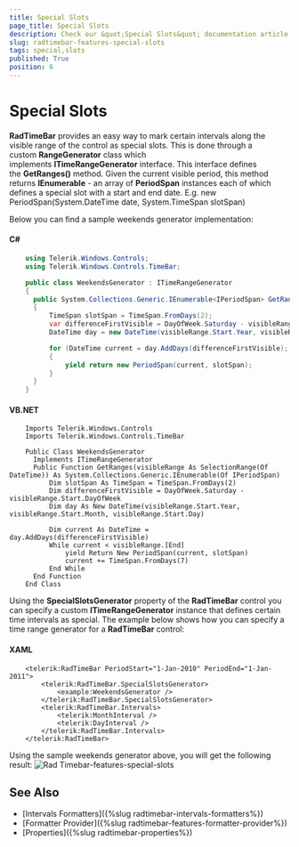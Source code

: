 ```yaml
---
title: Special Slots
page_title: Special Slots
description: Check our &quot;Special Slots&quot; documentation article for the RadTimeBar {{ site.framework_name }} control.
slug: radtimebar-features-special-slots
tags: special,slots
published: True
position: 6
---
```


# Special Slots

__RadTimeBar__ provides an easy way to mark certain intervals along the visible range of the control as special slots. This is done through a custom __RangeGenerator__ class which implements __ITimeRangeGenerator__ interface. This interface defines the __GetRanges()__ method. Given the current visible period, this method returns __IEnumerable<IPeriodSpan>__ - an array of __PeriodSpan__ instances each of which defines a special slot with a start and end date. E.g. new PeriodSpan(System.DateTime date, System.TimeSpan slotSpan)        

Below you can find a sample weekends generator implementation:
        
#### __C#__	
```C#
	using Telerik.Windows.Controls;
	using Telerik.Windows.Controls.TimeBar;

	public class WeekendsGenerator : ITimeRangeGenerator
	{
	  public System.Collections.Generic.IEnumerable<IPeriodSpan> GetRanges(SelectionRange<DateTime> visibleRange)
	  {
		  TimeSpan slotSpan = TimeSpan.FromDays(2);
		  var differenceFirstVisible = DayOfWeek.Saturday - visibleRange.Start.DayOfWeek;
		  DateTime day = new DateTime(visibleRange.Start.Year, visibleRange.Start.Month, visibleRange.Start.Day);

		  for (DateTime current = day.AddDays(differenceFirstVisible); current < visibleRange.End; current += TimeSpan.FromDays(7))
		  {
			  yield return new PeriodSpan(current, slotSpan);
		  }
	  }
	}
```

#### __VB.NET__		
```VB.NET
	Imports Telerik.Windows.Controls
	Imports Telerik.Windows.Controls.TimeBar

	Public Class WeekendsGenerator
	  Implements ITimeRangeGenerator
	  Public Function GetRanges(visibleRange As SelectionRange(Of DateTime)) As System.Collections.Generic.IEnumerable(Of IPeriodSpan)
		  Dim slotSpan As TimeSpan = TimeSpan.FromDays(2)
		  Dim differenceFirstVisible = DayOfWeek.Saturday - visibleRange.Start.DayOfWeek
		  Dim day As New DateTime(visibleRange.Start.Year, visibleRange.Start.Month, visibleRange.Start.Day)

		  Dim current As DateTime = day.AddDays(differenceFirstVisible)
		  While current < visibleRange.[End]
			  yield Return New PeriodSpan(current, slotSpan)
			  current += TimeSpan.FromDays(7)
		  End While
	  End Function
	End Class
```

Using the __SpecialSlotsGenerator__ property of the __RadTimeBar__ control you can specify a custom __ITimeRangeGenerator__ instance that defines certain time intervals as special. The example below shows how you can specify a time range generator for a __RadTimeBar__ control:

#### __XAML__	
```XAML
	<telerik:RadTimeBar PeriodStart="1-Jan-2010" PeriodEnd="1-Jan-2011">
		<telerik:RadTimeBar.SpecialSlotsGenerator>
			<example:WeekendsGenerator />
		</telerik:RadTimeBar.SpecialSlotsGenerator>
		<telerik:RadTimeBar.Intervals>
			<telerik:MonthInterval />
			<telerik:DayInterval />
		</telerik:RadTimeBar.Intervals>
	</telerik:RadTimeBar>
```

Using the sample weekends generator above, you will get the following result:
![Rad Timebar-features-special-slots](images/RadTimebar-features-special-slots.jpg)

## See Also
 * [Intervals Formatters]({%slug radtimebar-intervals-formatters%})
 * [Formatter Provider]({%slug radtimebar-features-formatter-provider%})
 * [Properties]({%slug radtimebar-properties%})